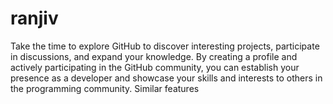 # ranjiv
Take the time to explore GitHub to discover interesting projects, participate in discussions, and expand your knowledge.  By creating a profile and actively participating in the GitHub community, you can establish your presence as a developer and showcase your skills and interests to others in the programming community. Similar features 
